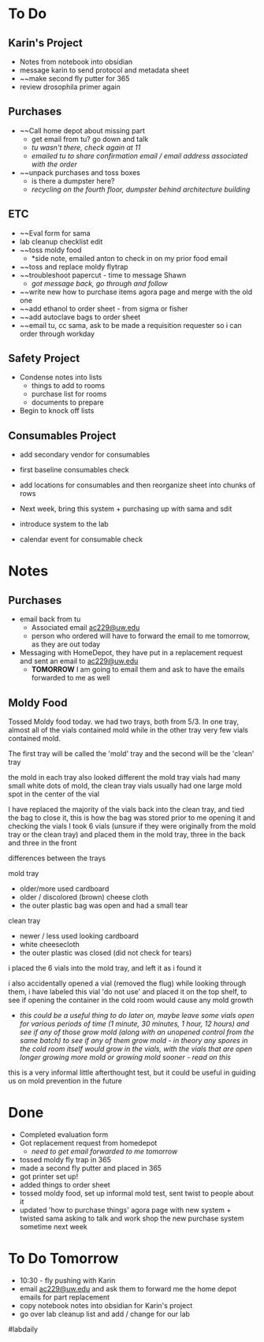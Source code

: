# To Do

## Karin's Project
- Notes from notebook into obsidian
- message karin to send protocol and metadata sheet
- ~~make second fly putter for 365
- review drosophila primer again

## Purchases
- ~~Call home depot about missing part 
	- get email from tu? go down and talk
	- *tu wasn't there, check again at 11*
	- *emailed tu to share confirmation email / email address associated with the order*
- ~~unpack purchases and toss boxes
	- is there a dumpster here?
	- *recycling on the fourth floor, dumpster behind architecture building*
## ETC
- ~~Eval form for sama
- lab cleanup checklist edit
- ~~toss moldy food
	- *side note, emailed anton to check in on my prior food email
- ~~toss and replace moldy flytrap
- ~~troubleshoot papercut - time to message Shawn
	- *got message back, go through and follow*
- ~~write new how to purchase items agora page and merge with the old one
- ~~add ethanol to order sheet - from sigma or fisher
- ~~add autoclave bags to order sheet
- ~~email tu, cc sama, ask to be made a requisition requester so i can order through workday
## Safety Project 
- Condense notes into lists
	- things to add to rooms
	- purchase list for rooms
	- documents to prepare
- Begin to knock off lists
## Consumables Project
- add secondary vendor for consumables
- first baseline consumables check
- add locations for consumables and then reorganize sheet into chunks of rows

- Next week, bring this system + purchasing up with sama and sdit
- introduce system to the lab
- calendar event for consumable check
# Notes

## Purchases
- email back from tu
	- Associated email ac229@uw.edu
	- person who ordered will have to forward the email to me tomorrow, as they are out today
- Messaging with HomeDepot, they have put in a replacement request and sent an email to ac229@uw.edu
	- **TOMORROW** I am going to email them and ask to have the emails forwarded to me as well
## Moldy Food
Tossed Moldy food today. we had two trays, both from 5/3. In one tray, almost all of the vials contained mold while in the other tray very few vials contained mold.

The first tray will be called the 'mold' tray and the second will be the 'clean' tray

the mold in each tray also looked different
the mold tray vials had many small white dots of mold, the clean tray vials usually had one large mold spot in the center of the vial

I have replaced the majority of the vials back into the clean tray, and tied the bag to close it, this is how the bag was stored prior to me opening it and checking the vials
I took 6 vials (unsure if they were originally from the mold tray or the clean tray) and placed them in the mold tray, three in the back and three in the front

differences between the trays

mold tray
- older/more used cardboard
- older / discolored (brown) cheese cloth
- the outer plastic bag was open and had a small tear

clean tray
- newer / less used looking cardboard
- white cheesecloth
- the outer plastic was closed (did not check for tears)

i placed the 6 vials into the mold tray, and left it as i found it

i also accidentally opened a vial (removed the flug) while looking through them, i have labeled this vial 'do not use' and placed it on the top shelf, to see if opening the container in the cold room would cause any mold growth
- *this could be a useful thing to do later on, maybe leave some vials open for various periods of time (1 minute, 30 minutes, 1 hour, 12 hours) and see if any of those grow mold (along with an unopened control from the same batch) to see if any of them grow mold - in theory any spores in the cold room itself would grow in the vials, with the vials that are open longer growing more mold or growing mold sooner - read on this*

this is a very informal little afterthought test, but it could be useful in guiding us on mold prevention in the future

# Done
- Completed evaluation form 
- Got replacement request from homedepot
	- *need to get email forwarded to me tomorrow*
- tossed moldy fly trap in 365
- made a second fly putter and placed in 365
- got printer set up!
- added things to order sheet
- tossed moldy food, set up informal mold test, sent twist to people about it
- updated 'how to purchase things' agora page with new system + twisted sama asking to talk and work shop the new purchase system sometime next week

# To Do Tomorrow
- 10:30 - fly pushing with Karin
- email ac229@uw.edu and ask them to forward me the home depot emails for part replacement
- copy notebook notes into obsidian for Karin's project
- go over lab cleanup list and add / change for our lab


#labdaily